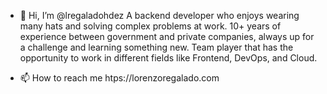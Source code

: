 - 👋 Hi, I’m @lregaladohdez
A backend developer who enjoys wearing many hats and solving complex problems at work. 10+ years of experience between government and private companies, always up for a challenge and learning something new. Team player that has the opportunity to work in different fields like Frontend, DevOps, and Cloud.

- 📫 How to reach me htps://lorenzoregalado.com

<!---
lregaladohdez/lregaladohdez is a ✨ special ✨ repository because its `README.md` (this file) appears on your GitHub profile.
You can click the Preview link to take a look at your changes.
--->
